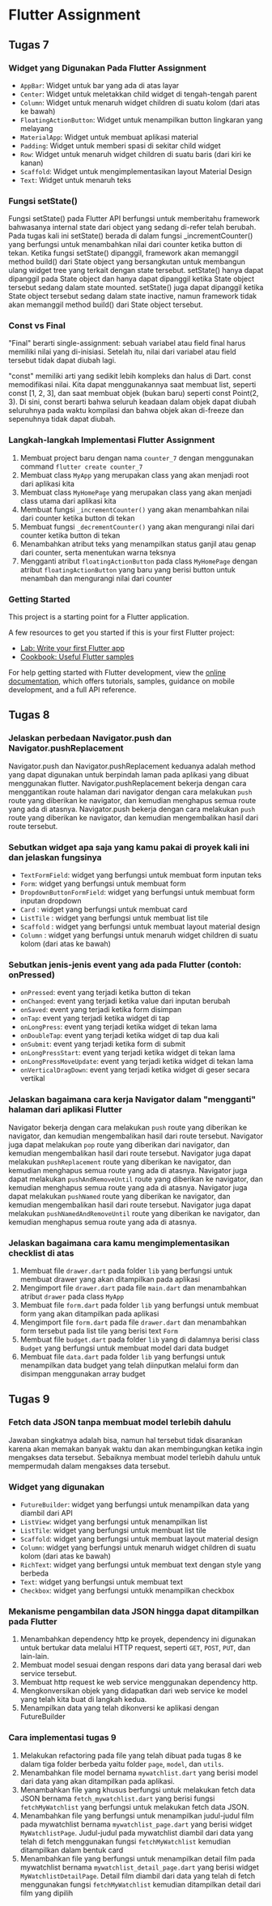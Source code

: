 # Flutter Assignment

## Tugas 7

### Widget yang Digunakan Pada Flutter Assignment

- `AppBar`: Widget untuk bar yang ada di atas layar
- `Center`: Widget untuk meletakkan child widget di tengah-tengah parent
- `Column`: Widget untuk menaruh widget children di suatu kolom (dari atas ke bawah)
- `FloatingActionButton`: Widget untuk menampilkan button lingkaran yang melayang
- `MaterialApp`: Widget untuk membuat aplikasi material
- `Padding`: Widget untuk memberi spasi di sekitar child widget
- `Row`: Widget untuk menaruh widget children di suatu baris (dari kiri ke kanan)
- `Scaffold`: Widget untuk mengimplementasikan layout Material Design
- `Text`: Widget untuk menaruh teks

### Fungsi setState()

Fungsi setState() pada Flutter API berfungsi untuk memberitahu framework bahwasanya internal state dari object yang sedang di-refer telah berubah. Pada tugas kali ini setState() berada di dalam fungsi _incrementCounter() yang berfungsi untuk menambahkan nilai dari counter ketika button di tekan. Ketika fungsi setState() dipanggil, framework akan memanggil method build() dari State object yang bersangkutan untuk membangun ulang widget tree yang terkait dengan state tersebut. setState() hanya dapat dipanggil pada State object dan hanya dapat dipanggil ketika State object tersebut sedang dalam state mounted. setState() juga dapat dipanggil ketika State object tersebut sedang dalam state inactive, namun framework tidak akan memanggil method build() dari State object tersebut.

### Const vs Final

"Final" berarti single-assignment: sebuah variabel atau field final harus memiliki nilai yang di-inisiasi. Setelah itu, nilai dari variabel atau field tersebut tidak dapat diubah lagi.

"const" memiliki arti yang sedikit lebih kompleks dan halus di Dart. const memodifikasi nilai. Kita dapat menggunakannya saat membuat list, seperti const [1, 2, 3], dan saat membuat objek (bukan baru) seperti const Point(2, 3). Di sini, const berarti bahwa seluruh keadaan dalam objek dapat diubah seluruhnya pada waktu kompilasi dan bahwa objek akan di-freeze dan sepenuhnya tidak dapat diubah.

### Langkah-langkah Implementasi Flutter Assignment

1. Membuat project baru dengan nama `counter_7` dengan menggunakan command `flutter create counter_7`
2. Membuat class `MyApp` yang merupakan class yang akan menjadi root dari aplikasi kita
3. Membuat class `MyHomePage` yang merupakan class yang akan menjadi class utama dari aplikasi kita
4. Membuat fungsi `_incrementCounter()` yang akan menambahkan nilai dari counter ketika button di tekan
5. Membuat fungsi `_decrementCounter()` yang akan mengurangi nilai dari counter ketika button di tekan
6. Menambahkan atribut teks yang menampilkan status ganjil atau genap dari counter, serta menentukan warna teksnya
7. Mengganti atribut `floatingActionButton` pada class `MyHomePage` dengan atribut `floatingActionButton` yang baru yang berisi button untuk menambah dan mengurangi nilai dari counter

### Getting Started

This project is a starting point for a Flutter application.

A few resources to get you started if this is your first Flutter project:

- [Lab: Write your first Flutter app](https://docs.flutter.dev/get-started/codelab)
- [Cookbook: Useful Flutter samples](https://docs.flutter.dev/cookbook)

For help getting started with Flutter development, view the
[online documentation](https://docs.flutter.dev/), which offers tutorials,
samples, guidance on mobile development, and a full API reference.

## Tugas 8

### Jelaskan perbedaan Navigator.push dan Navigator.pushReplacement

Navigator.push dan Navigator.pushReplacement keduanya adalah method yang dapat digunakan untuk berpindah laman pada aplikasi yang dibuat menggunakan flutter. Navigator.pushReplacement bekerja dengan cara menggantikan route halaman dari navigator dengan cara melakukan `push` route yang diberikan ke navigator, dan kemudian menghapus semua route yang ada di atasnya. Navigator.push bekerja dengan cara melakukan `push` route yang diberikan ke navigator, dan kemudian mengembalikan hasil dari route tersebut.

### Sebutkan widget apa saja yang kamu pakai di proyek kali ini dan jelaskan fungsinya

- `TextFormField`: widget yang berfungsi untuk membuat form inputan teks
- `Form`: widget yang berfungsi untuk membuat form
- `DropdownButtonFormField`: widget yang berfungsi untuk membuat form inputan dropdown
- `Card` : widget yang berfungsi untuk membuat card
- `ListTile` : widget yang berfungsi untuk membuat list tile
- `Scaffold` : widget yang berfungsi untuk membuat layout material design
- `Column` : widget yang berfungsi untuk menaruh widget children di suatu kolom (dari atas ke bawah)

### Sebutkan jenis-jenis event yang ada pada Flutter (contoh: onPressed)

- `onPressed`: event yang terjadi ketika button di tekan
- `onChanged`: event yang terjadi ketika value dari inputan berubah
- `onSaved`: event yang terjadi ketika form disimpan
- `onTap`: event yang terjadi ketika widget di tap
- `onLongPress`: event yang terjadi ketika widget di tekan lama
- `onDoubleTap`: event yang terjadi ketika widget di tap dua kali
- `onSubmit`: event yang terjadi ketika form di submit
- `onLongPressStart`: event yang terjadi ketika widget di tekan lama
- `onLongPressMoveUpdate`: event yang terjadi ketika widget di tekan lama
- `onVerticalDragDown`: event yang terjadi ketika widget di geser secara vertikal

### Jelaskan bagaimana cara kerja Navigator dalam "mengganti" halaman dari aplikasi Flutter

Navigator bekerja dengan cara melakukan `push` route yang diberikan ke navigator, dan kemudian mengembalikan hasil dari route tersebut. Navigator juga dapat melakukan `pop` route yang diberikan dari navigator, dan kemudian mengembalikan hasil dari route tersebut. Navigator juga dapat melakukan `pushReplacement` route yang diberikan ke navigator, dan kemudian menghapus semua route yang ada di atasnya. Navigator juga dapat melakukan `pushAndRemoveUntil` route yang diberikan ke navigator, dan kemudian menghapus semua route yang ada di atasnya. Navigator juga dapat melakukan `pushNamed` route yang diberikan ke navigator, dan kemudian mengembalikan hasil dari route tersebut. Navigator juga dapat melakukan `pushNamedAndRemoveUntil` route yang diberikan ke navigator, dan kemudian menghapus semua route yang ada di atasnya.

### Jelaskan bagaimana cara kamu mengimplementasikan checklist di atas

1. Membuat file `drawer.dart` pada folder `lib` yang berfungsi untuk membuat drawer yang akan ditampilkan pada aplikasi
2. Mengimport file `drawer.dart` pada file `main.dart` dan menambahkan atribut `drawer` pada class `MyApp`
3. Membuat file `form.dart` pada folder `lib` yang berfungsi untuk membuat form yang akan ditampilkan pada aplikasi
4. Mengimport file `form.dart` pada file `drawer.dart` dan menambahkan form tersebut pada list tile yang berisi text `Form`
5. Membuat file `budget.dart` pada folder `lib` yang di dalamnya berisi class `Budget` yang berfungsi untuk membuat model dari data budget
6. Membuat file `data.dart` pada folder `lib` yang berfungsi untuk menampilkan data budget yang telah diinputkan melalui form dan disimpan menggunakan array budget

## Tugas 9

### Fetch data JSON tanpa membuat model terlebih dahulu

Jawaban singkatnya adalah bisa, namun hal tersebut tidak disarankan karena akan memakan banyak waktu dan akan membingungkan ketika ingin mengakses data tersebut. Sebaiknya membuat model terlebih dahulu untuk mempermudah dalam mengakses data tersebut.

### Widget yang digunakan

- `FutureBuilder`: widget yang berfungsi untuk menampilkan data yang diambil dari API
- `ListView`: widget yang berfungsi untuk menampilkan list
- `ListTile`: widget yang berfungsi untuk membuat list tile
- `Scaffold`: widget yang berfungsi untuk membuat layout material design
- `Column`: widget yang berfungsi untuk menaruh widget children di suatu kolom (dari atas ke bawah)
- `RichText`: widget yang berfungsi untuk membuat text dengan style yang berbeda
- `Text`: widget yang berfungsi untuk membuat text
- `Checkbox`: widget yang berfungsi untukk menampilkan checkbox

### Mekanisme pengambilan data JSON hingga dapat ditampilkan pada Flutter

1. Menambahkan dependency http ke proyek, dependency ini digunakan untuk bertukar data melalui HTTP request, seperti `GET`, `POST`, `PUT`, dan lain-lain.
2. Membuat model sesuai dengan respons dari data yang berasal dari web service tersebut.
3. Membuat http request ke web service menggunakan dependency http.
4. Mengkonversikan objek yang didapatkan dari web service ke model yang telah kita buat di langkah kedua.
5. Menampilkan data yang telah dikonversi ke aplikasi dengan FutureBuilder

### Cara implementasi tugas 9

1. Melakukan refactoring pada file yang telah dibuat pada tugas 8 ke dalam tiga folder berbeda yaitu folder `page`, `model`, dan `utils`.
2. Menambahkan file model bernama `mywatchlist.dart` yang berisi model dari data yang akan ditampilkan pada aplikasi.
3. Menambahkan file yang khusus berfungsi untuk melakukan fetch data JSON bernama `fetch_mywatchlist.dart` yang berisi fungsi `fetchMyWatchlist` yang berfungsi untuk melakukan fetch data JSON.
4. Menambahkan file yang berfungsi untuk menampilkan judul-judul film pada mywatchlist bernama `mywatchlist_page.dart` yang berisi widget `MyWatchlistPage`. Judul-judul pada mywatchlist diambil dari data yang telah di fetch menggunakan fungsi `fetchMyWatchlist` kemudian ditampilkan dalam bentuk card
5. Menambahkan file yang berfungsi untuk menampilkan detail film pada mywatchlist bernama `mywatchlist_detail_page.dart` yang berisi widget `MyWatchlistDetailPage`. Detail film diambil dari data yang telah di fetch menggunakan fungsi `fetchMyWatchlist` kemudian ditampilkan detail dari film yang dipilih
